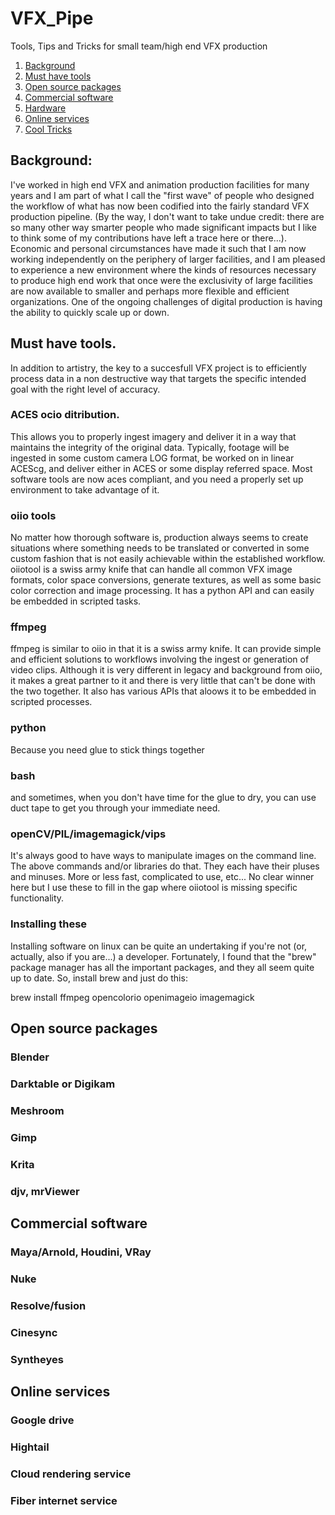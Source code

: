 # VFX_Pipe
Tools, Tips and Tricks for small team/high end VFX production

1. [Background](#background)
2. [Must have tools](#must-have-tools)
3. [Open source packages](#open-source-packages)
4. [Commercial software](#commercial-software)
5. [Hardware](#hardware)
6. [Online services](#online-services)
7. [Cool Tricks](#cool-tricks)

## Background:
I've worked in high end VFX and animation production facilities for many years and I am part of what I call the "first wave" of people who designed the workflow of what has now been codified into the fairly standard VFX production pipeline. (By the way, I don't want to take undue credit: there are so many other way smarter people who made significant impacts but I like to think some of my contributions have left a trace here or there...). Economic and personal circumstances have made it such that I am now working independently on the periphery of larger facilities, and I am pleased to experience a new environment where the kinds of resources necessary to produce high end work that once were the exclusivity of large facilities are now available to smaller and perhaps more flexible and efficient organizations. One of the ongoing challenges of digital production is having the ability to quickly scale up or down.

## Must have tools.
In addition to artistry, the key to a succesfull VFX project is to efficiently process data in a non destructive way that targets the specific intended goal with the right level of accuracy.

### ACES ocio ditribution.
This allows you to properly ingest imagery and deliver it in a way that maintains the integrity of the original data. Typically, footage will be ingested in some custom camera LOG format, be worked on in linear ACEScg, and deliver either in ACES or some display referred space. Most software tools are now aces compliant, and you need a properly set up environment to take advantage of it.

### oiio tools
No matter how thorough software is, production always seems to create situations where something needs to be translated or converted in some custom fashion that is not easily achievable within the established workflow. oiiotool is a swiss army knife that can handle all common VFX image formats, color space conversions, generate textures, as well as some basic color correction and image processing. It has a python API and can easily be embedded in scripted tasks.

### ffmpeg
ffmpeg is similar to oiio in that it is a swiss army knife. It can provide simple and efficient solutions to workflows involving the ingest or generation of video clips. Although it is very different in legacy and background from oiio, it makes a great partner to it and there is very little that can't be done with the two together. It also has various APIs that aloows it to be embedded in scripted processes.

### python
Because you need glue to stick things together

### bash
and sometimes, when you don't have time for the glue to dry, you can use duct tape to get you through your immediate need.

### openCV/PIL/imagemagick/vips
It's always good to have ways to manipulate images on the command line. The above commands and/or libraries do that. They each have their pluses and minuses. More or less fast, complicated to use, etc... No clear winner here but I use these to fill in the gap where oiiotool is missing specific functionality.

### Installing these
Installing software on linux can be quite an undertaking if you're not (or, actually, also if you are...) a developer. Fortunately, I found that the "brew" package manager has all the important packages, and they all seem quite up to date. So, install brew and just do this:

brew install ffmpeg opencolorio openimageio imagemagick 

## Open source packages
### Blender
### Darktable or Digikam
### Meshroom
### Gimp
### Krita
### djv, mrViewer

## Commercial software
### Maya/Arnold, Houdini, VRay
### Nuke
### Resolve/fusion
### Cinesync
### Syntheyes

## Online services
### Google drive
### Hightail
### Cloud rendering service
### Fiber internet service
